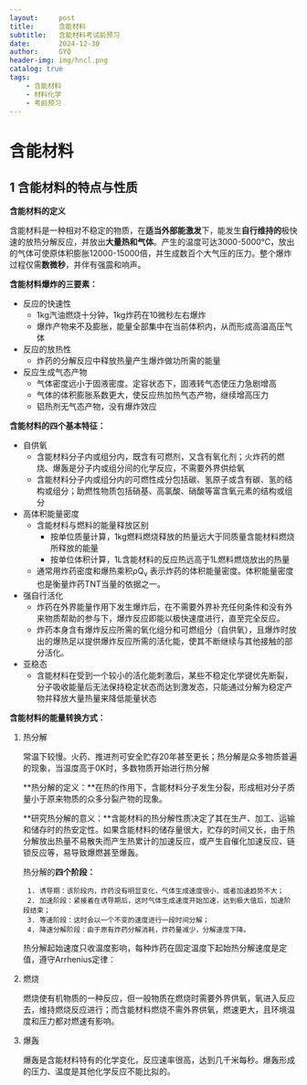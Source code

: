 ```yaml
---
layout:     post
title:      含能材料
subtitle:   含能材料考试前预习
date:       2024-12-30
author:     GYQ
header-img: img/hncl.png
catalog: true
tags:
    - 含能材料
    - 材料化学
    - 考前预习
---
```


# 含能材料

## 1 含能材料的特点与性质

**含能材料的定义**

含能材料是一种相对不稳定的物质，在**适当外部能激发**下，能发生**自行维持的**极快速的放热分解反应，并放出**大量热和气体**。产生的温度可达3000-5000℃，放出的气体可使原体积膨胀12000-15000倍，并生成数百个大气压的压力。整个爆炸过程仅需**数微秒**，并伴有强震和响声。

**含能材料爆炸的三要素：**

- 反应的快速性
  - 1kg汽油燃烧十分钟，1kg炸药在10微秒左右爆炸
  - 爆炸产物来不及膨胀，能量全部集中在当前体积内，从而形成高温高压气体
- 反应的放热性
  - 炸药的分解反应中释放热量产生爆炸做功所需的能量
- 反应生成气态产物
  - 气体密度远小于固液密度。定容状态下，固液转气态使压力急剧增高
  - 气体的体积膨胀系数更大，使反应热加热气态产物，继续增高压力
  - 铝热剂无气态产物，没有爆炸效应

**含能材料的四个基本特征：**

- 自供氧
  - 含能材料分子内或组分内，既含有可燃剂，又含有氧化剂；火炸药的燃烧、爆轰是分子内或组分间的化学反应，不需要外界供给氧
  - 含能材料分子内或组分内的可燃性成分包括碳、氢原子或含有碳、氢的结构或组分；助燃性物质包括硝基、高氯酸、硝酸等富含氧元素的结构或组分
- 高体积能量密度
  - 含能材料与燃料的能量释放区别
    - 按单位质量计算，1kg燃料燃烧释放的热量远大于同质量含能材料燃烧所释放的能量
    - 按单位体积计算，1L含能材料的反应热远高于1L燃料燃烧放出的热量
  - 通常用炸药密度和爆热乘积ρQ<sub>v</sub> 表示炸药的体积能量密度。体积能量密度也是衡量炸药TNT当量的依据之一。
- 强自行活化
  - 炸药在外界能量作用下发生爆炸后，在不需要外界补充任何条件和没有外来物质帮助的参与下，爆炸反应即能以极快速度进行，直至完全反应。
  - 炸药本身含有爆炸反应所需的氧化组分和可燃组分（自供氧），且爆炸时放出的爆热足以提供爆炸反应所需的活化能，使其不断继续与其他接触的部分活化。
- 亚稳态
  - 含能材料在受到一个较小的活化能刺激后，某些不稳定化学键优先断裂，分子吸收能量后无法保持稳定状态而达到激发态，只能通过分解为稳定产物并释放大量热量来降低能量状态

**含能材料的能量转换方式：**

1. 热分解

   常温下较慢。火药、推进剂可安全贮存20年甚至更长；热分解是众多物质普遍的现象，当温度高于0K时，多数物质开始进行热分解

   **热分解的定义：**在热的作用下，含能材料分子发生分裂，形成相对分子质量小于原来物质的众多分裂产物的现象。

   **研究热分解的意义：**含能材料的热分解性质决定了其在生产、加工、运输和储存时的热安定性。如果含能材料的储存量很大，贮存的时间又长，由于热分解放出热量不易散失而产生热累计的加速反应，或产生自催化加速反应、链锁反应等，易导致爆燃甚至爆轰。

   热分解的**四个阶段：**

    	1. 诱导期：该阶段内，炸药没有明显变化，气体生成速度很小，或者加速趋势不大；
    	2. 加速阶段：紧接着在诱导期后，这时气体生成速度开始加速，达到极大值后，加速阶段结束；
    	3. 等速阶段：这时会以一个不变的速度进行一段时间分解；
    	4. 降速分解阶段：由于原有炸药分解消耗，炸药量减少，分解速度下降。

   热分解起始速度只收温度影响，每种炸药在固定温度下起始热分解速度是定值，遵守Arrhenius定律：

    

   

2. 燃烧

   燃烧使有机物质的一种反应，但一般物质在燃烧时需要外界供氧，氧进入反应去，维持燃烧反应进行；而含能材料燃烧不需外界供氧，燃速更大，且环境温度和压力都对燃速有影响。

3. 爆轰

   爆轰是含能材料特有的化学变化，反应速率很高，达到几千米每秒。爆轰形成的压力、温度是其他化学反应不能比拟的。